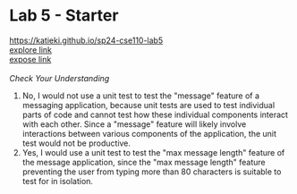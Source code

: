 # Lab 5 - Starter
https://katieki.github.io/sp24-cse110-lab5 <br />
[explore link](https://katieki.github.io/sp24-cse110-lab5/explore.html) <br />
[expose link](https://katieki.github.io/sp24-cse110-lab5/expose.html) <br /><br />
*Check Your Understanding* <br />
1. No, I would not use a unit test to test the "message" feature of a messaging application, because unit tests are used to test individual parts of code and cannot test how these individual components interact with each other. Since a "message" feature will likely involve interactions between various components of the application, the unit test would not be productive.
2. Yes, I would use a unit test to test the "max message length" feature of the message application, since the "max message length" feature preventing the user from typing more than 80 characters is suitable to test for in isolation.
